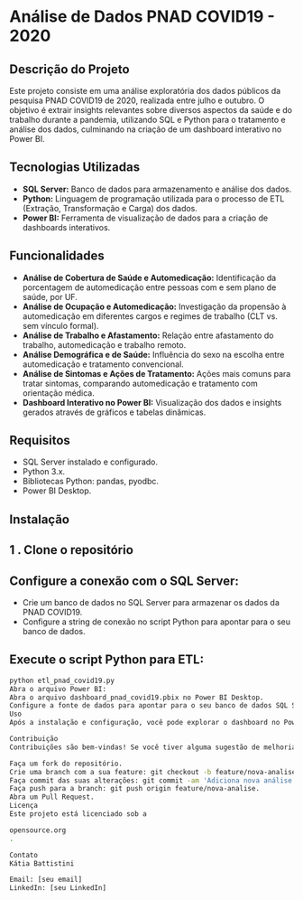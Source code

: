 # Análise de Dados PNAD COVID19 - 2020

## Descrição do Projeto

Este projeto consiste em uma análise exploratória dos dados públicos da pesquisa PNAD COVID19 de 2020, realizada entre julho e outubro. O objetivo é extrair insights relevantes sobre diversos aspectos da saúde e do trabalho durante a pandemia, utilizando SQL e Python para o tratamento e análise dos dados, culminando na criação de um dashboard interativo no Power BI.

## Tecnologias Utilizadas

- **SQL Server:** Banco de dados para armazenamento e análise dos dados.
- **Python:** Linguagem de programação utilizada para o processo de ETL (Extração, Transformação e Carga) dos dados.
- **Power BI:** Ferramenta de visualização de dados para a criação de dashboards interativos.

## Funcionalidades

- **Análise de Cobertura de Saúde e Automedicação:** Identificação da porcentagem de automedicação entre pessoas com e sem plano de saúde, por UF.
- **Análise de Ocupação e Automedicação:** Investigação da propensão à automedicação em diferentes cargos e regimes de trabalho (CLT vs. sem vínculo formal).
- **Análise de Trabalho e Afastamento:** Relação entre afastamento do trabalho, automedicação e trabalho remoto.
- **Análise Demográfica e de Saúde:** Influência do sexo na escolha entre automedicação e tratamento convencional.
- **Análise de Sintomas e Ações de Tratamento:** Ações mais comuns para tratar sintomas, comparando automedicação e tratamento com orientação médica.
- **Dashboard Interativo no Power BI:** Visualização dos dados e insights gerados através de gráficos e tabelas dinâmicas.

## Requisitos

- SQL Server instalado e configurado.
- Python 3.x.
- Bibliotecas Python: pandas, pyodbc.
- Power BI Desktop.

## Instalação

## 1 . Clone o repositório

## Configure a conexão com o SQL Server:

- Crie um banco de dados no SQL Server para armazenar os dados da PNAD COVID19.
- Configure a string de conexão no script Python para apontar para o seu banco de dados.

## Execute o script Python para ETL:

```bash
python etl_pnad_covid19.py
Abra o arquivo Power BI:
Abra o arquivo dashboard_pnad_covid19.pbix no Power BI Desktop.
Configure a fonte de dados para apontar para o seu banco de dados SQL Server.
Uso
Após a instalação e configuração, você pode explorar o dashboard no Power BI para visualizar os insights gerados a partir dos dados da PNAD COVID19. O dashboard permite interagir com os dados, filtrando por diferentes dimensões e explorando os gráficos e tabelas dinâmicas.

Contribuição
Contribuições são bem-vindas! Se você tiver alguma sugestão de melhoria, correção de bugs ou novas análises, siga os passos abaixo:

Faça um fork do repositório.
Crie uma branch com a sua feature: git checkout -b feature/nova-analise.
Faça commit das suas alterações: git commit -am 'Adiciona nova análise'.
Faça push para a branch: git push origin feature/nova-analise.
Abra um Pull Request.
Licença
Este projeto está licenciado sob a 

opensource.org
.

Contato
Kátia Battistini

Email: [seu email]
LinkedIn: [seu LinkedIn]